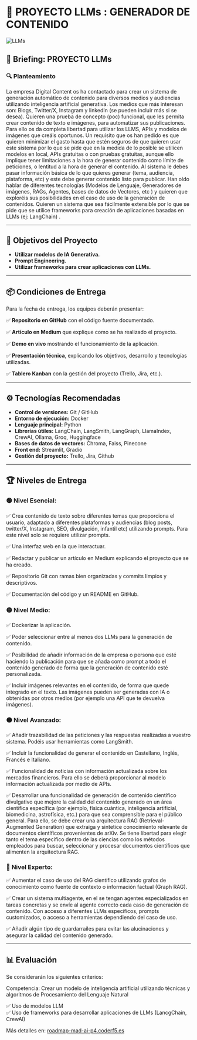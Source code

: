 # 🚀 PROYECTO LLMs : GENERADOR DE CONTENIDO

![LLMs](https://github.com/user-attachments/assets/f2a3c28d-390a-4666-99d7-60d4c62bccc5)

## 📜 Briefing: PROYECTO LLMs

### 🔍 Planteamiento  

La empresa Digital Content os ha contactado para crear un sistema de generación
automático de contenido para diversos medios y audiencias utilizando inteligencia artificial
generativa. Los medios que más interesan son: Blogs, Twitter/X, Instagram y linkedIn (se
pueden incluir más si se desea). Quieren una prueba de concepto (poc) funcional, que les
permita crear contenido de texto e imágenes, para automatizar sus publicaciones. Para ello
os da completa libertad para utilizar los LLMS, APIs y modelos de imágenes que creáis
oportunos. Un requisito que os han pedido es que quieren minimizar el gasto hasta que
estén seguros de que quieren usar este sistema por lo que se pide que en la medida de lo
posible se utilicen modelos en local, APIs gratuitas o con pruebas gratuitas, aunque ello
implique tener limitaciones a la hora de generar contenido como límite de peticiones, o
lentitud a la hora de generar el contenido.
Al sistema le debes pasar información básica de lo que quieres generar (tema, audiencia,
plataforma, etc) y este debe generar contenido listo para publicar.
Han oído hablar de diferentes tecnologías (Modelos de Lenguaje, Generadores de
imágenes, RAGs, Agentes, bases de datos de Vectores, etc ) y quieren que exploréis sus
posibilidades en el caso de uso de la generación de contenidos.
Quieren un sistema que sea fácilmente extensible por lo que se pide que se utilice
frameworks para creación de aplicaciones basadas en LLMs (ej: LangChain) .

---

## 🎯 Objetivos del Proyecto  

* **Utilizar modelos de IA Generativa.**  
* **Prompt Engineering.**
* **Utilizar frameworks para crear aplicaciones con LLMs.** 


---

## 📦 Condiciones de Entrega  

Para la fecha de entrega, los equipos deberán presentar:  

✅ **Repositorio en GitHub** con el código fuente documentado.

✅ **Artículo en Medium** que explique como se ha realizado el proyecto.

✅ **Demo en vivo** mostrando el funcionamiento de la aplicación.

✅ **Presentación técnica**, explicando los objetivos, desarrollo y tecnologías utilizadas.

✅ **Tablero Kanban** con la gestión del proyecto (Trello, Jira, etc.).  

---

## ⚙️ Tecnologías Recomendadas  

- **Control de versiones:** Git / GitHub  
- **Entorno de ejecución:** Docker  
- **Lenguaje principal:** Python  
- **Librerías útiles:** LangChain, LangSmith, LangGraph, LlamaIndex, CrewAI, Ollama, Groq, Huggingface
- **Bases de datos de vectores:** Chroma, Faiss, Pinecone
- **Front end:** Streamlit, Gradio
- **Gestión del proyecto:** Trello, Jira, Github  

---

## 🏆 Niveles de Entrega  

### 🟢 **Nivel Esencial:**  
✅ Crea contenido de texto sobre diferentes temas que proporciona el usuario,
adaptado a diferentes plataformas y audiencias (blog posts, twitter/X, Instagram,
SEO, divulgación, infantil etc) utilizando prompts. Para este nivel solo se requiere
utilizar prompts.

✅ Una interfaz web en la que interactuar.

✅ Redactar y publicar un artículo en Medium explicando el proyecto que se ha creado.

✅ Repositorio Git con ramas bien organizadas y commits limpios y descriptivos.

✅ Documentación del código y un README en GitHub.  

### 🟡 **Nivel Medio:**  
✅ Dockerizar la aplicación.

✅ Poder seleccionar entre al menos dos LLMs para la generación de contenido.

✅ Posibilidad de añadir información de la empresa o persona que esté haciendo la publicación para que se añada como prompt a todo el contenido generado de forma que la generación de contenido esté personalizada.

✅ Incluir imágenes relevantes en el contenido, de forma que quede integrado en el texto. Las imágenes pueden ser generadas con IA o obtenidas por otros medios (por ejemplo una API que te devuelva imágenes).


### 🟠 **Nivel Avanzado:**  
✅ Añadir trazabilidad de las peticiones y las respuestas realizadas a vuestro sistema.
Podéis usar herramientas como LangSmith.

✅ Incluir la funcionalidad de generar el contenido en Castellano, Inglés, Francés e
Italiano.

✅ Funcionalidad de noticias con información actualizada sobre los mercados financieros. Para ello se deberá proporcionar al modelo información actualizada por medio de APIs.

✅ Desarrollar una funcionalidad de generación de contenido científico divulgativo que mejore la calidad del contenido generado en un área científica específica (por ejemplo, física cuántica, inteligencia artificial, biomedicina, astrofísica, etc.) para que sea comprensible para el público general. Para ello, se debe crear una arquitectura RAG (Retrieval-Augmented Generation) que extraiga y sintetice conocimiento
relevante de documentos científicos provenientes de arXiv. Se tiene libertad para elegir tanto el tema específico dentro de las ciencias como los métodos empleados para buscar, seleccionar y procesar documentos científicos que alimenten la arquitectura RAG. 

### 🔴 **Nivel Experto:**  
✅ Aumentar el caso de uso del RAG científico utilizando grafos de conocimiento como fuente de contexto o información factual (Graph RAG).

✅ Crear un sistema multiagente, en el se tengan agentes especializados en tareas concretas y se envíe al agente correcto cada caso de generación de contenido. Con acceso a diferentes LLMs específicos, prompts customizados, o acceso a herramientas dependiendo del caso de uso.

✅ Añadir algún tipo de guardarraíles para evitar las alucinaciones y asegurar la calidad del contenido generado.

---

## 📊 Evaluación  

Se considerarán los siguientes criterios:  

Competencia:  Crear un modelo de inteligencia artificial utilizando técnicas y algoritmos de Procesamiento del Lenguaje Natural

✅ Uso de modelos LLM  
✅ Uso de frameworks para desarrollar aplicaciones de LLMs (LancgChain, CrewAI)  
 

Más detalles en: [roadmap-mad-ai-p4.coderf5.es](https://roadmap-mad-ai-p4.coderf5.es/)  

 

